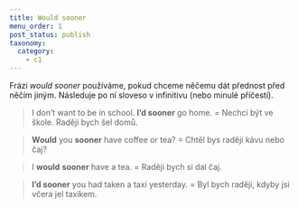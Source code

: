 ```yaml
---
title: Would sooner
menu_order: 1
post_status: publish
taxonomy:
  category:
    - c1
---
```


Frázi _would sooner_ používáme, pokud chceme něčemu dát přednost před něčím jiným. Následuje po ní sloveso v infinitivu (nebo minulé příčestí).

> I don’t want to be in school. **I’d sooner** go home. = Nechci být ve škole. Raději bych šel domů.

> **Would** you **sooner** have coffee or tea? = Chtěl bys raději kávu nebo čaj?

> I **would** **sooner** have a tea. = Raději bych si dal čaj.

> **I’d sooner** you had taken a taxi yesterday. = Byl bych raději, kdyby jsi včera jel taxíkem.
